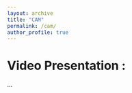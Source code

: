 ```yaml
---
layout: archive
title: "CAM"
permalink: /cam/
author_profile: true
---
```


Video Presentation :
===
...